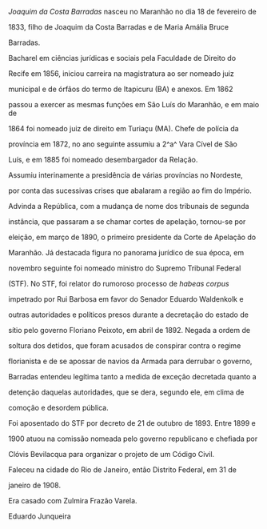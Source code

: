 

*Joaquim da Costa Barradas* nasceu no Maranhão no dia 18 de fevereiro de

1833, filho de Joaquim da Costa Barradas e de Maria Amália Bruce

Barradas.



Bacharel em ciências jurídicas e sociais pela Faculdade de Direito do

Recife em 1856, iniciou carreira na magistratura ao ser nomeado juiz

municipal e de órfãos do termo de Itapicuru (BA) e anexos. Em 1862

passou a exercer as mesmas funções em São Luís do Maranhão, e em maio de

1864 foi nomeado juiz de direito em Turiaçu (MA). Chefe de polícia da

província em 1872, no ano seguinte assumiu a 2^a^ Vara Cível de São

Luís, e em 1885 foi nomeado desembargador da Relação.



Assumiu interinamente a presidência de várias províncias no Nordeste,

por conta das sucessivas crises que abalaram a região ao fim do Império.

Advinda a República, com a mudança de nome dos tribunais de segunda

instância, que passaram a se chamar cortes de apelação, tornou-se por

eleição, em março de 1890, o primeiro presidente da Corte de Apelação do

Maranhão. Já destacada figura no panorama jurídico de sua época, em

novembro seguinte foi nomeado ministro do Supremo Tribunal Federal

(STF). No STF, foi relator do rumoroso processo de *habeas corpus*

impetrado por Rui Barbosa em favor do Senador Eduardo Waldenkolk e

outras autoridades e políticos presos durante a decretação do estado de

sítio pelo governo Floriano Peixoto, em abril de 1892. Negada a ordem de

soltura dos detidos, que foram acusados de conspirar contra o regime

florianista e de se apossar de navios da Armada para derrubar o governo,

Barradas entendeu legítima tanto a medida de exceção decretada quanto a

detenção daquelas autoridades, que se dera, segundo ele, em clima de

comoção e desordem pública.



Foi aposentado do STF por decreto de 21 de outubro de 1893. Entre 1899 e

1900 atuou na comissão nomeada pelo governo republicano e chefiada por

Clóvis Bevilacqua para organizar o projeto de um Código Civil.



Faleceu na cidade do Rio de Janeiro, então Distrito Federal, em 31 de

janeiro de 1908.



Era casado com Zulmira Frazão Varela.



Eduardo Junqueira



